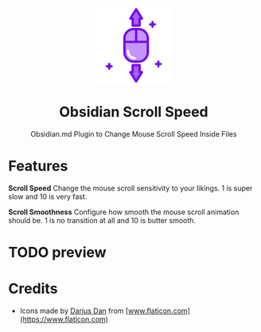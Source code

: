 <div align="center">
  <a href="https://github.com/flolu/obsidian-scroll-speed">
    <img width="150px" height="auto" src="./.github/mouse.png" />
  </a>
  <br>
  <h1>Obsidian Scroll Speed</h1>
  <p> Obsidian.md Plugin to Change Mouse Scroll Speed Inside Files </p>
</div>

# Features

**Scroll Speed**
Change the mouse scroll sensitivity to your likings. 1 is super slow and 10 is very fast.

**Scroll Smoothness**
Configure how smooth the mouse scroll animation should be. 1 is no transition at all and 10 is butter smooth.

# TODO preview

# Credits

- Icons made by [Darius Dan](https://www.flaticon.com/authors/darius-dan) from [www.flaticon.com](https://www.flaticon.com)
